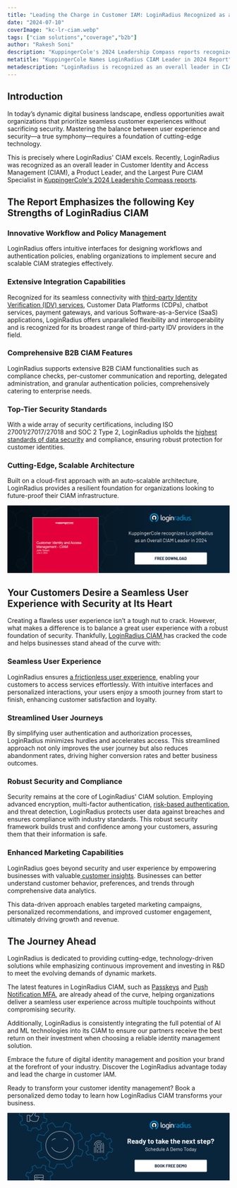 ```yaml
---
title: "Leading the Charge in Customer IAM: LoginRadius Recognized as an Overall Leader by KuppingerCole"
date: "2024-07-10"
coverImage: "kc-lr-ciam.webp"
tags: ["ciam solutions","coverage","b2b"]
author: "Rakesh Soni"
description: "KuppingerCole's 2024 Leadership Compass reports recognize LoginRadius as an overall leader in customer identity and access management (CIAM). LoginRadius excels in innovative workflow management, extensive integration capabilities, comprehensive B2B features, and top-tier security standards. "
metatitle: "KuppingerCole Names LoginRadius CIAM Leader in 2024 Report"
metadescription: "LoginRadius is recognized as an overall leader in CIAM by KuppingerCole for 2024, excelling in security, user experience, and integration. Learn more: "
---
```

## Introduction

In today’s dynamic digital business landscape, endless opportunities await organizations that prioritize seamless customer experiences without sacrificing security. Mastering the balance between user experience and security—a true symphony—requires a foundation of cutting-edge technology. 

This is precisely where LoginRadius' CIAM excels. Recently, LoginRadius was recognized as an overall leader in Customer Identity and Access Management (CIAM), a Product Leader, and the Largest Pure CIAM Specialist in [KuppingerCole's 2024 Leadership Compass reports](https://www.kuppingercole.com/research/lc80834/customer-identity-and-access-management-ciam). 

## The Report Emphasizes the following Key Strengths of LoginRadius CIAM

### Innovative Workflow and Policy Management

LoginRadius offers intuitive interfaces for designing workflows and authentication policies, enabling organizations to implement secure and scalable CIAM strategies effectively.

### Extensive Integration Capabilities

Recognized for its seamless connectivity with [third-party Identity Verification (IDV) services](https://www.loginradius.com/cloud-integrations/), Customer Data Platforms (CDPs), chatbot services, payment gateways, and various Software-as-a-Service (SaaS) applications, LoginRadius offers unparalleled flexibility and interoperability and is recognized for its broadest range of third-party IDV providers in the field. 

### Comprehensive B2B CIAM Features

LoginRadius supports extensive B2B CIAM functionalities such as compliance checks, per-customer communication and reporting, delegated administration, and granular authentication policies, comprehensively catering to enterprise needs.

### Top-Tier Security Standards

With a wide array of security certifications, including ISO 27001/27017/27018 and SOC 2 Type 2, LoginRadius upholds the [highest standards of data security](https://www.loginradius.com/compliances-list/#compliance-security) and compliance, ensuring robust protection for customer identities.

### Cutting-Edge, Scalable Architecture

Built on a cloud-first approach with an auto-scalable architecture, LoginRadius provides a resilient foundation for organizations looking to future-proof their CIAM infrastructure.

[![kc-cta](kc-cta.webp)](https://www.loginradius.com/resource/analyst-report/kuppingercole-names-loginradius-top-ciam-platform-2024/)

## Your Customers Desire a Seamless User Experience with Security at Its Heart

Creating a flawless user experience isn’t a tough nut to crack. However, what makes a difference is to balance a great user experience with a robust foundation of security. Thankfully, [LoginRadius CIAM ](loginradius.com)has cracked the code and helps businesses stand ahead of the curve with: 

### Seamless User Experience

LoginRadius ensures [a frictionless user experience](https://www.loginradius.com/customer-experience-solutions/), enabling your customers to access services effortlessly. With intuitive interfaces and personalized interactions, your users enjoy a smooth journey from start to finish, enhancing customer satisfaction and loyalty.

### Streamlined User Journeys

By simplifying user authentication and authorization processes, LoginRadius minimizes hurdles and accelerates access. This streamlined approach not only improves the user journey but also reduces abandonment rates, driving higher conversion rates and better business outcomes.

### Robust Security and Compliance

Security remains at the core of LoginRadius' CIAM solution. Employing advanced encryption, multi-factor authentication, [risk-based authentication](https://www.loginradius.com/resource/guide/enterprise-risk-based-authentication/), and threat detection, LoginRadius protects user data against breaches and ensures compliance with industry standards. This robust security framework builds trust and confidence among your customers, assuring them that their information is safe.

### Enhanced Marketing Capabilities

LoginRadius goes beyond security and user experience by empowering businesses with valuable[ customer insights](https://www.loginradius.com/customer-insights/). Businesses can better understand customer behavior, preferences, and trends through comprehensive data analytics. 

This data-driven approach enables targeted marketing campaigns, personalized recommendations, and improved customer engagement, ultimately driving growth and revenue.

## The Journey Ahead

LoginRadius is dedicated to providing cutting-edge, technology-driven solutions while emphasizing continuous improvement and investing in R&D to meet the evolving demands of dynamic markets.

The latest features in LoginRadius CIAM, such as [Passkeys](https://www.loginradius.com/passkeys-login-authentication/) and [Push Notification MFA](https://www.loginradius.com/push-notification-mfa/), are already ahead of the curve, helping organizations deliver a seamless user experience across multiple touchpoints without compromising security.

Additionally, LoginRadius is consistently integrating the full potential of AI and ML technologies into its CIAM to ensure our partners receive the best return on their investment when choosing a reliable identity management solution.

Embrace the future of digital identity management and position your brand at the forefront of your industry. Discover the LoginRadius advantage today and lead the charge in customer IAM.

Ready to transform your customer identity management? Book a personalized demo today to learn how LoginRadius CIAM transforms your business.

[![book-a-demo-loginradius](../../assets/book-a-demo-loginradius.webp)](https://www.loginradius.com/contact-us?utm_source=blog&utm_medium=web&utm_campaign=kuppingercole-names-lr-ciam-leader-2024)
